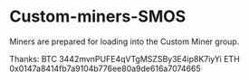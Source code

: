 # Custom-miners-SMOS
Miners are prepared for loading into the Custom Miner group.


Thanks:
BTC 3442mvnPUFE4qVTgMSZSBy3E4ip8K7iyYi
ETH 0x0147a8414fb7a9104b776ee80a9de616a7074665

